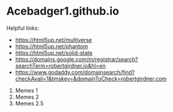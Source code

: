 # Acebadger1.github.io

Helpful links:

* https://html5up.net/multiverse
* https://html5up.net/phantom
* https://html5up.net/solid-state
* https://domains.google.com/m/registrar/search?searchTerm=robertgirdner.io&hl=en
* https://www.godaddy.com/domainsearch/find?checkAvail=1&tmskey=&domainToCheck=robertgirdner.com
1. Memes 1
1. Memes 2
1. Memes 2.5
